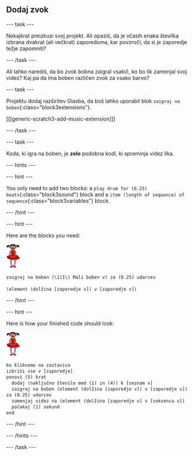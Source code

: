 ## Dodaj zvok

\--- task \---

Nekajkrat preizkusi svoj projekt. Ali opaziš, da je včasih enaka številka izbrana dvakrat (ali večkrat) zaporedoma, kar povzroči, da si je zaporedje težje zapomniti?

\--- /task \---

Ali lahko narediš, da bo zvok bobna zaigral vsakič, ko bo lik zamenjal svoj videz? Kaj pa da ima boben različen zvok za vsako barvo?

\--- task \---

Projektu dodaj razširitev Glasba, da boš lahko uporabil blok `zaigraj na boben`{:class="block3extensions"}.

[[[generic-scratch3-add-music-extension]]]

\--- /task \---

\--- task \---

Koda, ki igra na boben, je **zelo** podobna kodi, ki spreminja videz lika.

\--- hints \---

\--- hint \---

You only need to add two blocks: a `play drum for (0.25) beats`{:class="block3sound"} block and a `item (length of sequence) of sequence`{:class="block3variables"} block.

\--- /hint \---

\--- hint \---

Here are the blocks you need:

![ballerina](images/ballerina.png)

```blocks3
zaigraj na boben (\1(1\) Mali boben v) za (0.25) udarcev

(element (dolžina [zaporedje v]) v [zaporedje v])
```

\--- /hint \---

\--- hint \---

Here is how your finished code should look:

![ballerina](images/ballerina.png)

```blocks3
ko kliknemo na zastavico
izbriši vse v [zaporedje]
ponovi (5) krat
  dodaj (naključno število med (1) in (4)) k [seznam v]
  zaigraj na boben (element (dolžina [zaporedje v]) v [zaporedje v]) za (0.25) udarcev
  zamenjaj videz na (element (dolžina [zaporedje v] v [sekvenca v])
  počakaj (1) sekund
end
```

\--- /hint \---

\--- /hints \---

\--- /task \---